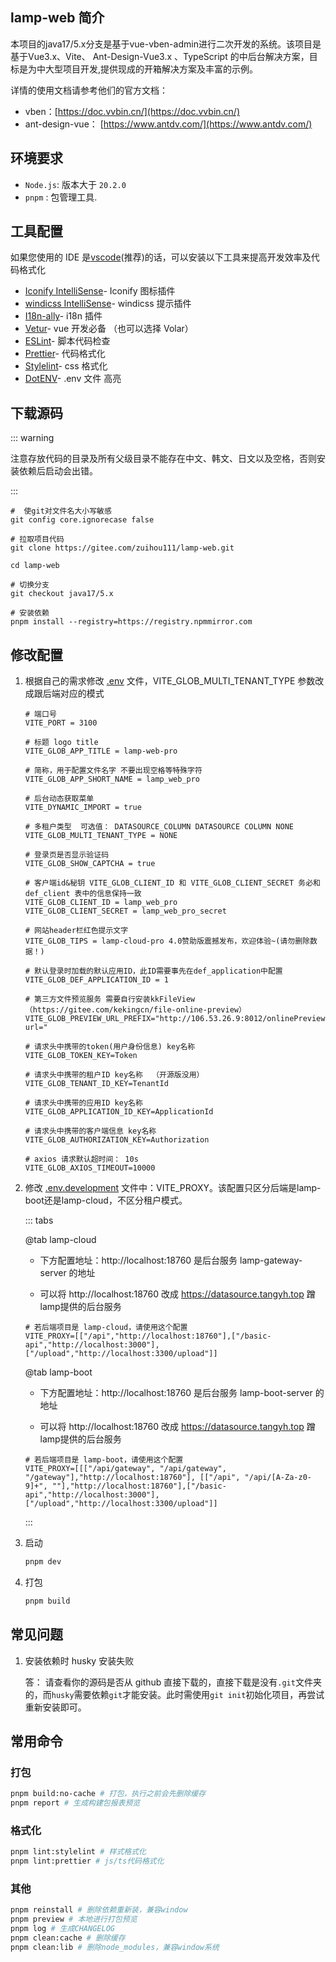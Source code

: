 <!-- #region common -->

## lamp-web 简介

本项目的java17/5.x分支是基于vue-vben-admin进行二次开发的系统。该项目是基于Vue3.x、Vite、 Ant-Design-Vue3.x 、TypeScript 的中后台解决方案，目标是为中大型项目开发,提供现成的开箱解决方案及丰富的示例。  

详情的使用文档请参考他们的官方文档：

- vben：[https://doc.vvbin.cn/](https://doc.vvbin.cn/)
- ant-design-vue： [https://www.antdv.com/](https://www.antdv.com/)

## 环境要求

- `Node.js`:  版本大于 `20.2.0`
- `pnpm` :  包管理工具.

## 工具配置

如果您使用的 IDE 是[vscode](https://code.visualstudio.com/)(推荐)的话，可以安装以下工具来提高开发效率及代码格式化

* [Iconify IntelliSense](https://marketplace.visualstudio.com/items?itemName=antfu.iconify)\- Iconify 图标插件
* [windicss IntelliSense](https://marketplace.visualstudio.com/items?itemName=voorjaar.windicss-intellisense)\- windicss 提示插件
* [I18n-ally](https://marketplace.visualstudio.com/items?itemName=Lokalise.i18n-ally)\- i18n 插件
* [Vetur](https://marketplace.visualstudio.com/items?itemName=octref.vetur)\- vue 开发必备 （也可以选择 Volar）
* [ESLint](https://marketplace.visualstudio.com/items?itemName=dbaeumer.vscode-eslint)\- 脚本代码检查
* [Prettier](https://marketplace.visualstudio.com/items?itemName=esbenp.prettier-vscode)\- 代码格式化
* [Stylelint](https://marketplace.visualstudio.com/items?itemName=stylelint.vscode-stylelint)\- css 格式化
* [DotENV](https://marketplace.visualstudio.com/items?itemName=mikestead.dotenv)\- .env 文件 高亮

## 下载源码

::: warning

注意存放代码的目录及所有父级目录不能存在中文、韩文、日文以及空格，否则安装依赖后启动会出错。

:::

```shell
#  使git对文件名大小写敏感
git config core.ignorecase false

# 拉取项目代码
git clone https://gitee.com/zuihou111/lamp-web.git

cd lamp-web

# 切换分支
git checkout java17/5.x

# 安装依赖
pnpm install --registry=https://registry.npmmirror.com
```

<!-- #endregion common -->

## 修改配置

1. 根据自己的需求修改 [.env](https://gitee.com/zuihou111/lamp-web/blob/java17/5.x/.env) 文件，VITE_GLOB_MULTI_TENANT_TYPE 参数改成跟后端对应的模式

   ```properties{13-14}
   # 端口号
   VITE_PORT = 3100
   
   # 标题 logo title
   VITE_GLOB_APP_TITLE = lamp-web-pro
   
   # 简称，用于配置文件名字 不要出现空格等特殊字符
   VITE_GLOB_APP_SHORT_NAME = lamp_web_pro
   
   # 后台动态获取菜单
   VITE_DYNAMIC_IMPORT = true
   
   # 多租户类型  可选值： DATASOURCE_COLUMN DATASOURCE COLUMN NONE
   VITE_GLOB_MULTI_TENANT_TYPE = NONE
   
   # 登录页是否显示验证码
   VITE_GLOB_SHOW_CAPTCHA = true
   
   # 客户端id&秘钥 VITE_GLOB_CLIENT_ID 和 VITE_GLOB_CLIENT_SECRET 务必和 def_client 表中的信息保持一致
   VITE_GLOB_CLIENT_ID = lamp_web_pro
   VITE_GLOB_CLIENT_SECRET = lamp_web_pro_secret
   
   # 网站header栏红色提示文字
   VITE_GLOB_TIPS = lamp-cloud-pro 4.0赞助版震撼发布，欢迎体验~(请勿删除数据！)
   
   # 默认登录时加载的默认应用ID，此ID需要事先在def_application中配置
   VITE_GLOB_DEF_APPLICATION_ID = 1
   
   # 第三方文件预览服务 需要自行安装kkFileView（https://gitee.com/kekingcn/file-online-preview）
   VITE_GLOB_PREVIEW_URL_PREFIX="http://106.53.26.9:8012/onlinePreview?url="
   
   # 请求头中携带的token(用户身份信息) key名称
   VITE_GLOB_TOKEN_KEY=Token
   
   # 请求头中携带的租户ID key名称  （开源版没用）
   VITE_GLOB_TENANT_ID_KEY=TenantId
   
   # 请求头中携带的应用ID key名称
   VITE_GLOB_APPLICATION_ID_KEY=ApplicationId
   
   # 请求头中携带的客户端信息 key名称
   VITE_GLOB_AUTHORIZATION_KEY=Authorization
   
   # axios 请求默认超时间： 10s
   VITE_GLOB_AXIOS_TIMEOUT=10000
   ```

2. 修改 [.env.development](https://gitee.com/zuihou111/lamp-web/blob/java17/5.x/.env.development) 文件中：VITE_PROXY。该配置只区分后端是lamp-boot还是lamp-cloud，不区分租户模式。

   ::: tabs

   @tab lamp-cloud

   - 下方配置地址：http://localhost:18760 是后台服务 lamp-gateway-server 的地址

   - 可以将 http://localhost:18760 改成 https://datasource.tangyh.top 蹭lamp提供的后台服务

   ```properties
   # 若后端项目是 lamp-cloud，请使用这个配置
   VITE_PROXY=[["/api","http://localhost:18760"],["/basic-api","http://localhost:3000"],["/upload","http://localhost:3300/upload"]]
   ```

   @tab lamp-boot

   - 下方配置地址：http://localhost:18760 是后台服务 lamp-boot-server 的地址

   - 可以将 http://localhost:18760 改成 https://datasource.tangyh.top 蹭lamp提供的后台服务

   ```properties
   # 若后端项目是 lamp-boot，请使用这个配置
   VITE_PROXY=[[["/api/gateway", "/api/gateway", "/gateway"],"http://localhost:18760"], [["/api", "/api/[A-Za-z0-9]+", ""],"http://localhost:18760"],["/basic-api","http://localhost:3000"],["/upload","http://localhost:3300/upload"]]
   ```

   :::

3. 启动

   ```bash
   pnpm dev
   ```

4. 打包

   ```bash
   pnpm build
   ```


## 常见问题

1. 安装依赖时 husky 安装失败

   答： 请查看你的源码是否从 github 直接下载的，直接下载是没有`.git`文件夹的，而`husky`需要依赖`git`才能安装。此时需使用`git init`初始化项目，再尝试重新安装即可。



## 常用命令

### 打包

```bash
pnpm build:no-cache # 打包，执行之前会先删除缓存
pnpm report # 生成构建包报表预览
```

### 格式化

```bash
pnpm lint:stylelint # 样式格式化
pnpm lint:prettier # js/ts代码格式化
```

### 其他

```bash
pnpm reinstall # 删除依赖重新装，兼容window
pnpm preview # 本地进行打包预览
pnpm log # 生成CHANGELOG
pnpm clean:cache # 删除缓存
pnpm clean:lib # 删除node_modules，兼容window系统
```
